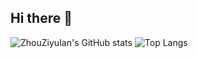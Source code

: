 ## Hi there 👋
![ZhouZiyuIan's GitHub stats](https://github-readme-stats.vercel.app/api?username=ZhouZiyuIan)
![Top Langs](https://github-readme-stats.vercel.app/api/top-langs/?username=ZhouZiyuIan)
<!--
**ZhouZiyuIan/zhouziyuian** is a ✨ _special_ ✨ repository because its `README.md` (this file) appears on your GitHub profile.

Here are some ideas to get you started:

- 🔭 I’m currently working on ...
- 🌱 I’m currently learning ...
- 👯 I’m looking to collaborate on ...
- 🤔 I’m looking for help with ...
- 💬 Ask me about ...
- 📫 How to reach me: ...
- 😄 Pronouns: ...
- ⚡ Fun fact: ...
-->
